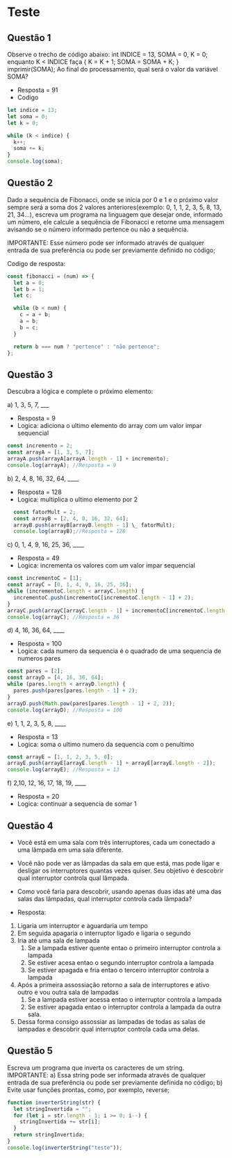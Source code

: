# Teste

## Questão 1

Observe o trecho de código abaixo:
int INDICE = 13, SOMA = 0, K = 0;
enquanto K < INDICE faça
{
K = K + 1;
SOMA = SOMA + K;
}
imprimir(SOMA);
Ao final do processamento, qual será o valor da variável SOMA?

- Resposta = 91
- Codigo

```javascript
let indice = 13;
let soma = 0;
let k = 0;

while (k < indice) {
  k++;
  soma += k;
}
console.log(soma);
```

## Questão 2

Dado a sequência de Fibonacci, onde se inicia por 0 e 1
e o próximo valor sempre será a soma dos 2 valores anteriores(exemplo: 0, 1, 1, 2, 3, 5, 8, 13, 21, 34...),
escreva um programa na linguagem que desejar onde, informado um número, ele calcule a sequência de Fibonacci
e retorne uma mensagem avisando se o número informado pertence ou não a sequência.

IMPORTANTE:
Esse número pode ser informado através de qualquer entrada de sua preferência ou pode ser previamente definido no código;

Codigo de resposta:

```javascript
const fibonacci = (num) => {
  let a = 0;
  let b = 1;
  let c;

  while (b < num) {
    c = a + b;
    a = b;
    b = c;
  }

  return b === num ? "pertence" : "não pertence";
};
```

## Questão 3

Descubra a lógica e complete o próximo elemento:

a) 1, 3, 5, 7, \_\_\_

- Resposta = 9
- Logica: adiciona o ultimo elemento do array com um valor impar sequencial

```javascript
const incremento = 2;
const arrayA = [1, 3, 5, 7];
arrayA.push(arrayA[arrayA.length - 1] + incremento);
console.log(arrayA); //Resposta = 9
```

b) 2, 4, 8, 16, 32, 64, \_\_\_\_

- Resposta = 128
- Logica: multiplica o ultimo elemento por 2

```javascript
  const fatorMult = 2;
  const arrayB = [2, 4, 8, 16, 32, 64];
  arrayB.push(arrayB[arrayB.length - 1] \_ fatorMult);
  console.log(arrayB);//Resposta = 128
```

c) 0, 1, 4, 9, 16, 25, 36, \_\_\_\_

- Resposta = 49
- Logica: incrementa os valores com um valor impar sequencial

```javascript
const incrementoC = [1];
const arrayC = [0, 1, 4, 9, 16, 25, 36];
while (incrementoC.length < arrayC.length) {
  incrementoC.push(incrementoC[incrementoC.length - 1] + 2);
}
arrayC.push(arrayC[arrayC.length - 1] + incrementoC[incrementoC.length - 1]);
console.log(arrayC); //Resposta = 36
```

d) 4, 16, 36, 64, \_\_\_\_

- Resposta = 100
- Logica: cada numero da sequencia é o quadrado de uma sequencia de numeros pares

```javascript
const pares = [2];
const arrayD = [4, 16, 36, 64];
while (pares.length < arrayD.length) {
  pares.push(pares[pares.length - 1] + 2);
}
arrayD.push(Math.pow(pares[pares.length - 1] + 2, 2));
console.log(arrayD); //Resposta = 100
```

e) 1, 1, 2, 3, 5, 8, \_\_\_\_

- Resposta = 13
- Logica: soma o ultimo numero da sequencia com o penultimo

```javascript
const arrayE = [1, 1, 2, 3, 5, 8];
arrayE.push(arrayE[arrayE.length - 1] + arrayE[arrayE.length - 2]);
console.log(arrayE); //Resposta = 13
```

f) 2,10, 12, 16, 17, 18, 19, \_\_\_\_

- Resposta = 20
- Logica: continuar a sequencia de somar 1

## Questão 4

- Você está em uma sala com três interruptores, cada um conectado a uma lâmpada em uma sala diferente.
- Você não pode ver as lâmpadas da sala em que está, mas pode ligar e desligar os interruptores quantas vezes quiser. Seu objetivo é descobrir qual interruptor controla qual lâmpada.
- Como você faria para descobrir, usando apenas duas idas até uma das salas das lâmpadas, qual interruptor controla cada lâmpada?

- Resposta:

1. Ligaria um interruptor e aguardaria um tempo
2. Em seguida apagaria o interruptor ligado e ligaria o segundo
3. Iria até uma sala de lampada
   1. Se a lampada estiver quente entao o primeiro interruptor controla a lampada
   2. Se estiver acesa entao o segundo interruptor controla a lampada
   3. Se estiver apagada e fria entao o terceiro interruptor controla a lampada
4. Após a primeira assossiação retorno a sala de interruptores e ativo outro e vou outra sala de lampadas
   1. Se a lampada estiver acessa entao o interruptor controla a lampada
   2. Se estiver apagada entao o interruptor controla a lampada da outra sala.
5. Dessa forma consigo assossiar as lampadas de todas as salas de lampadas e descobrir qual interruptor controla cada uma delas.

## Questão 5

Escreva um programa que inverta os caracteres de um string.
IMPORTANTE:
a) Essa string pode ser informada através de qualquer entrada de sua preferência ou pode ser previamente definida no código;
b) Evite usar funções prontas, como, por exemplo, reverse;

```javascript
function inverterString(str) {
  let stringInvertida = "";
  for (let i = str.length - 1; i >= 0; i--) {
    stringInvertida += str[i];
  }
  return stringInvertida;
}
console.log(inverterString("teste"));
```
